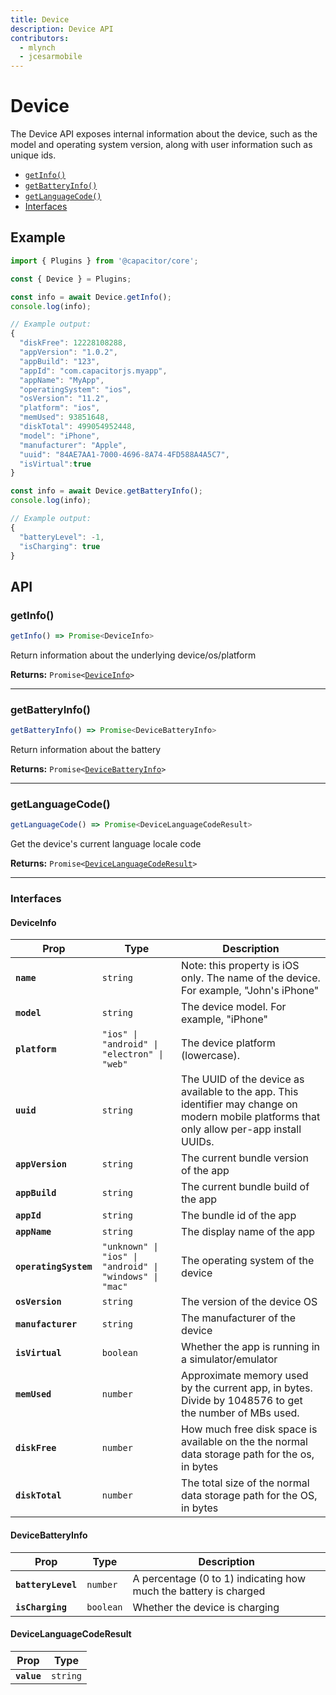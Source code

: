 ```yaml
---
title: Device
description: Device API
contributors:
  - mlynch
  - jcesarmobile
---
```


<plugin-platforms platforms="pwa,ios,android"></plugin-platforms>

# Device

The Device API exposes internal information about the device, such as the model and operating system version, along with user information
such as unique ids.

<docgen-index>

* [`getInfo()`](#getinfo)
* [`getBatteryInfo()`](#getbatteryinfo)
* [`getLanguageCode()`](#getlanguagecode)
* [Interfaces](#interfaces)

</docgen-index>

## Example

```typescript
import { Plugins } from '@capacitor/core';

const { Device } = Plugins;

const info = await Device.getInfo();
console.log(info);

// Example output:
{
  "diskFree": 12228108288,
  "appVersion": "1.0.2",
  "appBuild": "123",
  "appId": "com.capacitorjs.myapp",
  "appName": "MyApp",
  "operatingSystem": "ios",
  "osVersion": "11.2",
  "platform": "ios",
  "memUsed": 93851648,
  "diskTotal": 499054952448,
  "model": "iPhone",
  "manufacturer": "Apple",
  "uuid": "84AE7AA1-7000-4696-8A74-4FD588A4A5C7",
  "isVirtual":true
}

const info = await Device.getBatteryInfo();
console.log(info);

// Example output:
{
  "batteryLevel": -1,
  "isCharging": true
}
```

## API

<docgen-api>
<!--Update the source file JSDoc comments and rerun docgen to update the docs below-->

### getInfo()

```typescript
getInfo() => Promise<DeviceInfo>
```

Return information about the underlying device/os/platform

**Returns:** <code>Promise&lt;<a href="#deviceinfo">DeviceInfo</a>&gt;</code>

--------------------


### getBatteryInfo()

```typescript
getBatteryInfo() => Promise<DeviceBatteryInfo>
```

Return information about the battery

**Returns:** <code>Promise&lt;<a href="#devicebatteryinfo">DeviceBatteryInfo</a>&gt;</code>

--------------------


### getLanguageCode()

```typescript
getLanguageCode() => Promise<DeviceLanguageCodeResult>
```

Get the device's current language locale code

**Returns:** <code>Promise&lt;<a href="#devicelanguagecoderesult">DeviceLanguageCodeResult</a>&gt;</code>

--------------------


### Interfaces


#### DeviceInfo

| Prop                  | Type                                                               | Description                                                                                                                                  |
| --------------------- | ------------------------------------------------------------------ | -------------------------------------------------------------------------------------------------------------------------------------------- |
| **`name`**            | <code>string</code>                                                | Note: this property is iOS only. The name of the device. For example, "John's iPhone"                                                        |
| **`model`**           | <code>string</code>                                                | The device model. For example, "iPhone"                                                                                                      |
| **`platform`**        | <code>"ios" \| "android" \| "electron" \| "web"</code>             | The device platform (lowercase).                                                                                                             |
| **`uuid`**            | <code>string</code>                                                | The UUID of the device as available to the app. This identifier may change on modern mobile platforms that only allow per-app install UUIDs. |
| **`appVersion`**      | <code>string</code>                                                | The current bundle version of the app                                                                                                        |
| **`appBuild`**        | <code>string</code>                                                | The current bundle build of the app                                                                                                          |
| **`appId`**           | <code>string</code>                                                | The bundle id of the app                                                                                                                     |
| **`appName`**         | <code>string</code>                                                | The display name of the app                                                                                                                  |
| **`operatingSystem`** | <code>"unknown" \| "ios" \| "android" \| "windows" \| "mac"</code> | The operating system of the device                                                                                                           |
| **`osVersion`**       | <code>string</code>                                                | The version of the device OS                                                                                                                 |
| **`manufacturer`**    | <code>string</code>                                                | The manufacturer of the device                                                                                                               |
| **`isVirtual`**       | <code>boolean</code>                                               | Whether the app is running in a simulator/emulator                                                                                           |
| **`memUsed`**         | <code>number</code>                                                | Approximate memory used by the current app, in bytes. Divide by 1048576 to get the number of MBs used.                                       |
| **`diskFree`**        | <code>number</code>                                                | How much free disk space is available on the the normal data storage path for the os, in bytes                                               |
| **`diskTotal`**       | <code>number</code>                                                | The total size of the normal data storage path for the OS, in bytes                                                                          |


#### DeviceBatteryInfo

| Prop               | Type                 | Description                                                      |
| ------------------ | -------------------- | ---------------------------------------------------------------- |
| **`batteryLevel`** | <code>number</code>  | A percentage (0 to 1) indicating how much the battery is charged |
| **`isCharging`**   | <code>boolean</code> | Whether the device is charging                                   |


#### DeviceLanguageCodeResult

| Prop        | Type                |
| ----------- | ------------------- |
| **`value`** | <code>string</code> |

</docgen-api>
